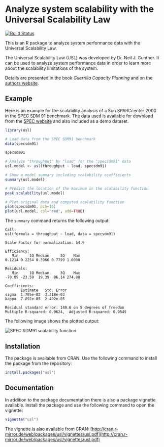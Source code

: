 # Analyze system scalability with the Universal Scalability Law

[![Build Status](https://travis-ci.org/smoeding/usl.svg?branch=master)](https://travis-ci.org/smoeding/usl)

This is an R package to analyze system performance data with the Universal Scalability Law.

The Universal Scalability Law (USL) was developed by Dr. Neil J. Gunther. It can be used to analyze system performance data in order to learn more about the scalability limitations of the system.

Details are presented in the book *Guerrilla Capacity Planning* and on the [authors website](http://www.perfdynamics.com/).

## Example

Here is an example for the scalability analysis of a Sun SPARCcenter 2000 in the SPEC SDM 91 benchmark. The data used is available for download from the [SPEC website](http://www.spec.org/osg/sdm91/results/results.html) and also included as a demo dataset.

```R
library(usl)

# Load data from the SPEC SDM91 benchmark
data(specsdm91)

specsdm91

# Analyze "throughput" by "load" for the "specsdm91" data
usl.model <- usl(throughput ~ load, specsdm91)

# Show a model summary including scalability coefficients
summary(usl.model)

# Predict the location of the maximum in the scalability function
peak.scalability(usl.model)

# Plot original data and computed scalability function
plot(specsdm91, pch=16)
plot(usl.model, col="red", add=TRUE)
```

The ```summary``` command returns the following output:

```
Call:
usl(formula = throughput ~ load, data = specsdm91)

Scale Factor for normalization: 64.9

Efficiency:
   Min     1Q Median     3Q    Max
0.1214 0.2254 0.3966 0.7799 1.0000

Residuals:
   Min     1Q Median     3Q    Max
-70.89 -23.59  19.39  86.14 274.88

Coefficients:
	   Estimate   Std. Error
sigma  1.705e-02  3.318e-03
kappa  7.892e-05  2.492e-05

Residual standard error: 140.6 on 5 degrees of freedom
Multiple R-squared: 0.9624,  Adjusted R-squared: 0.9549
```

The following image shows the plotted output:

![SPEC SDM91 scalability function](http://download.moeding.net/gfx/usl-package/specsdm91.png "SPEC SDM91 scalability function")

## Installation

The package is available from CRAN. Use the following command to install the package from the repository:

```R
install.packages("usl")
```

## Documentation

In addition to the package documentation there is also a package vignette available. Install the package and use the following command to open the vignette:

```R
vignette("usl")
```

The vignette is also available from CRAN: [http://cran.r-mirror.de/web/packages/usl/vignettes/usl.pdf](http://cran.r-mirror.de/web/packages/usl/vignettes/usl.pdf)
